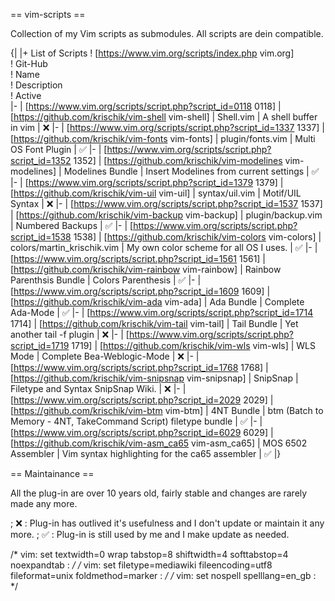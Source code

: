 == vim-scripts ==

Collection of my Vim scripts as submodules. All scripts are dein compatible.

{|
|+ List of Scripts
! [https://www.vim.org/scripts/index.php vim.org]              
! Git-Hub                                                   
! Name                          
! Description                                                       
! Active    
|-
| [https://www.vim.org/scripts/script.php?script_id=0118 0118]
| [https://github.com/krischik/vim-shell vim-shell]
| Shell.vim
| A shell buffer in vim
| ❌
|-
| [https://www.vim.org/scripts/script.php?script_id=1337 1337]
| [https://github.com/krischik/vim-fonts vim-fonts]
| plugin/fonts.vim
| Multi OS Font Plugin
| ✅
|-
| [https://www.vim.org/scripts/script.php?script_id=1352 1352]
| [https://github.com/krischik/vim-modelines vim-modelines]
| Modelines Bundle
| Insert Modelines from current settings
| ✅
|-
| [https://www.vim.org/scripts/script.php?script_id=1379 1379]
| [https://github.com/krischik/vim-uil vim-uil]
| syntax/uil.vim
| Motif/UIL Syntax
| ❌
|-
| [https://www.vim.org/scripts/script.php?script_id=1537 1537]
| [https://github.com/krischik/vim-backup vim-backup]
| plugin/backup.vim
| Numbered Backups
| ✅
|-
| [https://www.vim.org/scripts/script.php?script_id=1538 1538]
| [https://github.com/krischik/vim-colors vim-colors]
| colors/martin_krischik.vim
| My own color scheme for all OS I uses.
| ✅
|-
| [https://www.vim.org/scripts/script.php?script_id=1561 1561]
| [https://github.com/krischik/vim-rainbow vim-rainbow]
| Rainbow Parenthsis Bundle
| Colors Parenthesis
| ✅
|-
| [https://www.vim.org/scripts/script.php?script_id=1609 1609]
| [https://github.com/krischik/vim-ada vim-ada]
| Ada Bundle
| Complete Ada-Mode
| ✅
|-
| [https://www.vim.org/scripts/script.php?script_id=1714 1714]
| [https://github.com/krischik/vim-tail vim-tail]
| Tail Bundle
| Yet another tail -f plugin
| ❌
|-
| [https://www.vim.org/scripts/script.php?script_id=1719 1719]
| [https://github.com/krischik/vim-wls vim-wls]
| WLS Mode
| Complete Bea-Weblogic-Mode
| ❌
|-
| [https://www.vim.org/scripts/script.php?script_id=1768 1768]
| [https://github.com/krischik/vim-snipsnap vim-snipsnap]
| SnipSnap
| Filetype and Syntax SnipSnap Wiki.
| ❌
|-
| [https://www.vim.org/scripts/script.php?script_id=2029 2029]
| [https://github.com/krischik/vim-btm vim-btm]
| 4NT Bundle
| btm (Batch to Memory - 4NT, TakeCommand Script) filetype bundle
| ✅
|-
| [https://www.vim.org/scripts/script.php?script_id=6029 6029]
| [https://github.com/krischik/vim-asm_ca65 vim-asm_ca65]
| MOS 6502 Assembler
| Vim syntax highlighting for the ca65 assembler
| ✅
|}

== Maintainance ==

All the plug-in are over 10 years old, fairly stable and changes are rarely made any more.

; ❌ 
: Plug-in has outlived it's usefulness and I don't update or maintain it any more.
; ✅ 
: Plug-in is still used by me and I make update as needed.

/* vim: set textwidth=0 wrap tabstop=8 shiftwidth=4 softtabstop=4 noexpandtab : */
/* vim: set filetype=mediawiki fileencoding=utf8 fileformat=unix foldmethod=marker : */
/* vim: set nospell spelllang=en_gb : */
